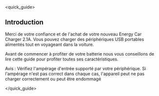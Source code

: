 <quick_guide>
## Introduction

Merci de votre confiance et de l'achat de votre nouveau Energy Car Charger 2.1A. Vous pouvez charger des périphériques USB portables alimentés tout en voyageant dans la voiture.

Avant de commencer à profiter de votre batterie nous vous conseillons de lire cette guide pour profiter toutes ses caractéristiques.

Avis : Vérifiez l'ampérage d'entrée supporté par votre périphérique. Si l'ampérage n'est pas correct dans chaque cas, l'appareil peut ne pas charger correctement ou peut être endommagé

</quick_guide>
